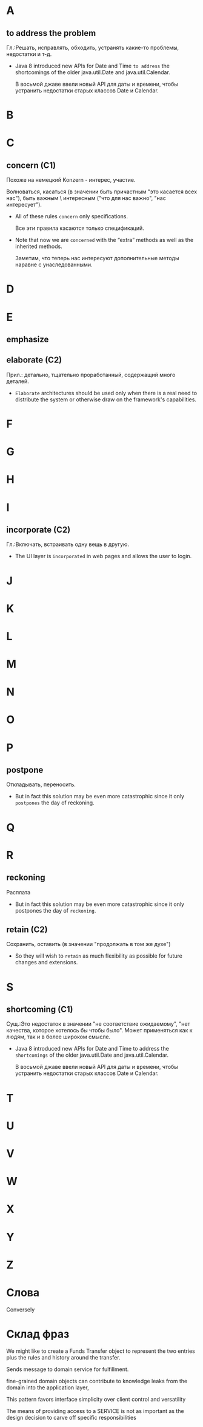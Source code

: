 # A

## to address the problem

Гл.:Решать, исправлять, обходить, устранять какие-то проблемы, недостатки и т-д.

* Java 8 introduced new APIs for Date and Time `to address` the shortcomings of the older java.util.Date and java.util.Calendar.

  В восьмой джаве ввели новый API для даты и времени, чтобы устранить недостатки старых классов Date и Calendar.

# B



# C

## concern (C1)

Похоже на немецкий Konzern - интерес, участие.

Волноваться, касаться (в значении быть причастным "это касается всех нас"), быть важным \ интересным ("что для нас важно", "нас интересует").

* All of these rules `concern` only specifications.

  Все эти правила касаются только спецификаций.

* Note that now we are `concerned` with the “extra” methods as well as the inherited methods.

  Заметим, что теперь нас интересуют дополнительные методы наравне с унаследованными.



# D



# E

## emphasize

## elaborate (C2)

Прил.: детально, тщательно проработанный, содержащий много деталей.

* `Elaborate` architectures should be used only when there is a real need to distribute the system or otherwise draw on the framework's capabilities.



# F



# G



# H



# I

## incorporate (C2)

Гл.:Включать, встраивать одну вещь в другую.

* The UI layer is `incorporated` in web pages and allows the user to login.

# J



# K



# L



# M



# N



# O



# P

## postpone

Откладывать, переносить.

* But in fact this solution may be even more catastrophic since it only `postpones` the day of reckoning.

# Q



# R

## reckoning

Расплата

* But in fact this solution may be even more catastrophic since it only postpones the day of `reckoning`.

## retain (C2)

Сохранить, оставить (в значении "продолжать в том же духе")

* So they will wish to `retain` as much flexibility as possible for future changes and extensions.

# S

## shortcoming (C1)

Сущ.:Это недостаток в значении "не соответствие ожидаемому", "нет качества, которое хотелось бы чтобы было". Может применяться как к людям, так и в более широком смысле.

* Java 8 introduced new APIs for Date and Time to address the `shortcomings` of the older java.util.Date and java.util.Calendar.

  В восьмой джаве ввели новый API для даты и времени, чтобы устранить недостатки старых классов Date и Calendar.

  


# T



# U



# V



# W



# X



# Y



# Z









# Слова

Conversely



# Склад фраз

We might like to create a Funds Transfer object to represent the two entries plus the rules and history around the transfer.

Sends message to domain service for fulfillment.

 fine-grained domain objects can contribute to knowledge leaks from the domain into the application layer,

This pattern favors interface simplicity over client control and versatility

The means of providing access to a SERVICE is not as important as the design decision to carve off specific responsibilities

